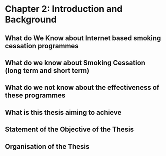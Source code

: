 # Chapter 2: Introduction and Background

## What do We Know about Internet based smoking cessation programmes

## What do we know about Smoking Cessation (long term and short term)

## What do we not know about the effectiveness of these programmes

## What is this thesis aiming to achieve

## Statement of the Objective of the Thesis

## Organisation of the Thesis


